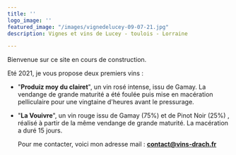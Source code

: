 ```yaml
---
title: ''
logo_image: ''
featured_image: "/images/vignedelucey-09-07-21.jpg"
description: Vignes et vins de Lucey - toulois - Lorraine

---
```

Bienvenue sur ce site en cours de construction.

Eté 2021, je vous propose deux premiers vins :

* "**Produiz moy du clairet**", un vin rosé intense, issu de Gamay. La vendange de grande maturité a été foulée puis mise en macération pelliculaire pour une vingtaine d'heures avant le pressurage. 


* "**La Vouivre**",  un vin rouge issu de Gamay (75%) et de Pinot Noir (25%) , réalisé à partir de la même vendange de grande maturité. La macération a duré 15 jours.

  Pour me contacter, voici mon adresse mail : [**contact@vins-drach.fr**](mailto:contact@vins-drach.fr)